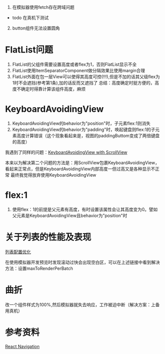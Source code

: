 1. 在模拟器使用fetch存在跨域问题
- todo 在真机下测试
2. button组件无法设置圆角

# FlatList问题
1. FlatList的父组件需要设置高度或者flex为1，否则FlatList显示不全
2. FlatList使用ItemSeparatorComponent做分隔效果比使用margin合理
3. FlatList外面在包一层View可以使得其高度可控(!!!),但是不加的话其父级flex为1时不会遮挡(参考第1条),加的话反而又遮挡了
    总结：高度确定时挺方便的，高度不确定时得靠计算该组件高度，麻烦

# KeyboardAvoidingView
1. KeyboardAvoidingView的behavior为"position"时，子元素flex:1则消失
2. KeyboardAvoidingView的behavior为"padding"时，唤起键盘则flex:1的子元素高度计算错误（这个现象看起来是，视图的paddingButtom变成了两倍键盘的高度）


我遇到了同样的问题：[KeyboardAvoidingView with ScrollView](https://stackoverflow.com/questions/40438986/keyboardavoidingview-with-scrollview)

本来以为解决第二个问题的方法是：用ScrollView包裹KeyboardAvoidingView，看起来正常点，但是KeyboardAvoidingView内部高度一但过高又是各种显示不正常
最终我觉得放弃使用KeyboardAvoidingView
#  flex:1
1. 使用flex：1的前提是父元素有高度，有时设置该属性会让其高度变为0。譬如父元素是KeyboardAvoidingView且behavior为"position"时

# 关于列表的性能及表现
[列表配置优化](https://reactnative.cn/docs/optimizing-flatlist-configuration)

在使用模拟器开发预览时发现滚动过快会出现空白区，可以在上述链接中看到解决方法：设置maxToRenderPerBatch

# 曲折
改一个组件样式为100%,然后模拟器就失去响应，工作被迫中断（解决方案：上备用真机）

# 参考资料
[React Navigation](https://reactnavigation.org/docs/4.x/tab-based-navigation/)